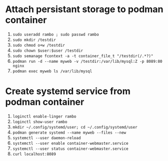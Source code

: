 # Attach persistant storage to podman container
1. ``sudo useradd rambo ; sudo passwd rambo``
2. ``sudo mkdir /testdir``
3. ``sudo chmod o+w /testdir``
4. ``sudo chown $user:$user /testdir``
5. ``sudo semanage fcontext -a -t container_file_t "/testdir(/.*?)"``
6. ``podman run -d --name myweb -v /testdir:/var/lib/mysql:Z -p 8089:80 nginx``
7. ``podman exec myweb ls /var/lib/mysql``

# Create systemd service from podman container
1. ``loginctl enable-linger rambo``
2. ``loginctl show-user rambo``
3. ``mkdir ~/.config/systemd/user; cd ~/.config/systemd/user``
4. ``podman generate systemd --name myweb --files --new``
5. ``systemctl --user daemon-reload``
6. ``systemctl --user enable container-webmaster.service``
7. ``systemctl --user status container-webmaster.service``
8. ``curl localhost:8089``
